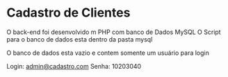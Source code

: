 # Cadastro de Clientes

O back-end foi desenvolvido m PHP com banco de Dados MySQL
O Script para o banco de dados esta dentro da pasta mysql

O banco de dados esta vazio e contem somente um usuário para login

Login: admin@cadastro.com
Senha: 10203040
